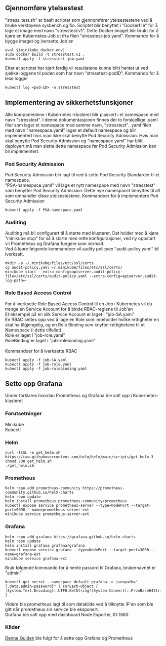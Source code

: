 ## Gjennomføre ytelsestest
"stress_test.sh" er bash scriptet som gjennomfører ytelsestestene ved å bruke verktøyene sysbench og fio. Scriptet blir benyttet i "Dockerfile" for å lage et image med navn "stresstest:v1". Dette Docker imaget blir brukt for å kjøre en Kubernetes-Job ut ifra filen "stresstest-job.yaml".
Kommando for å bygge imaget og iversette Job'en
```
eval $(minikube docker-env)
sudo docker build -t stresstest:v1 .
kubectl apply -f stresstest-job.yaml
```
Etter at scriptet har kjørt ferdig vil resultatene kunne blitt hentet ut ved sjekke loggene til poden som har navn "stresstest-podID".
Kommando for å lese logger
```
kubectl log <pod-ID> -n stresstest
```
## Implementering av sikkerhetsfunskjoner
Alle komponentene i Kubernetes-klusteret blir plassert i et namespace med navn "stresstest". I denne dokumentasjonen finnes det to forskjellige .yaml filer som lager et namespace med samme navn, "stresstest". .yaml filen med navn "namespace.yaml" lager et default namespace og blir implementert hvis man ikke skal benytte Pod Security Admission. Hvis man skal benytte Pod Security Admission og "namespace.yaml" har blitt deployert må man slette dette namespace før Pod Security Admission kan bli implementert.

### Pod Security Admission
Pod Security Admission blir lagt til ved å sette Pod Security Standarder til et namespace. <br />
"PSA-namespace.yaml" vil lage et nytt namespace med navn "stresstest" som benytter Pod Security Admission. Dette nye namespacet benyttes til alt som omhandler disse ytelsestestene.
Kommandoer for å implementere Pod Security Admission
```
kubectl apply -f PSA-namespace.yaml
```

### Auditing
Auditing må bli configurert til å starte med klusteret. Det holder med å kjøre "minikube stop" for så å starte med rette konfigurasjoner, ved ny oppstart vil Prometheus og Grafana fungere som normalt. <br />
Ved å kjøre følgende kommandoer vil audity policyen "audit-policy.yaml" bli iverksatt.
```
mkdir -p ~/.minikube/files/etc/ssl/certs
cp audit-policy.yaml ~/.minikube/files/etc/ssl/certs/
minikube start --extra-config=apiserver.audit-policy-file=/etc/ssl/certs/audit-policy.yaml --extra-config=apiserver.audit-log-path=-
```

### Role Based Access Control
For å iverksette Role Based Access Control til en Job i Kubernetes vil du trenge en Service Account for å binde RBAC-reglene til Job'en <br />
Et eksempel på en slik Service Account er laget i "job-SA.yaml" <br />
En RBAC settes opp ved å lage en Role som inneholder hvilke rettigheter en skal ha tilgjengelig, og en Role Binding som knytter rettighetene til et Namespace (i dette tilfellet). <br />
Role er laget i "job-role.yaml" <br />
RoleBinding er laget i "job-rolebinding.yaml" <br />
<br />
Kommandoer for å iverksette RBAC
```
kubectl apply -f job-SA.yaml
kubectl apply -f job-role.yaml
kubectl apply -f job-rolebinding.yaml
```

## Sette opp Grafana
Under forklares hvordan Prometheus og Grafana ble satt opp i Kubernetes-klusteret
### Forutsetninger <br />
Minikube <br />
Kubectl  <br />
### Helm <br />
```
curl -fsSL -o get_helm.sh https://raw.githubusercontent.com/helm/helm/main/scripts/get-helm-3
chmod 700 get_helm.sh 
./get_helm.sh
```
### Prometheus
```
helm repo add prometheus-community https://prometheus-community.github.io/helm-charts
helm repo update
helm install prometheus prometheus-community/prometheus
kubectl expose service prometheus-server --type=NodePort --target-port=9090 --name=prometheus-server-ext
minikube service prometheus-server-ext
```
### Grafana
```
helm repo add grafana https://grafana.github.io/helm-charts 
helm repo update
helm install grafana grafana/grafana
kubectl expose service grafana --type=NodePort --target-port=3000 --name=grafana-ext
minikube service grafana-ext
```
Bruk følgende kommando for å hente passord til Grafana, brukernavnet er "admin"
```
kubectl get secret --namespace default grafana -o jsonpath="{.data.admin-password}" | ForEach-Object { [System.Text.Encoding]::UTF8.GetString([System.Convert]::FromBase64String($_)) }
```
Videre ble prometheus lagt til som datakilde ved å tilknytte IP'en som ble gitt når prometheus sin service ble eksponert. <br />
Grafana ble satt opp med dashboard Node Exporter, ID:1860

### Kilder
[Denne Guiden](https://medium.com/@gayatripawar401/deploy-prometheus-and-grafana-on-kubernetes-using-helm-5aa9d4fbae66) ble fulgt for å sette opp Grafana og Prometheus <br />
